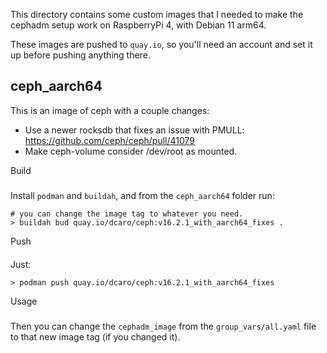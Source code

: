 This directory contains some custom images that I needed to make the cephadm
setup work on RaspberryPi 4, with Debian 11 arm64.

These images are pushed to `quay.io`, so you'll need an account and set it up
before pushing anything there.


ceph_aarch64
------------
This is an image of ceph with a couple changes:
* Use a newer rocksdb that fixes an issue with PMULL:
    https://github.com/ceph/ceph/pull/41079
* Make ceph-volume consider /dev/root as mounted.


Build
#####
Install `podman` and `buildah`, and from the `ceph_aarch64` folder run:
```
# you can change the image tag to whatever you need.
> buildah bud quay.io/dcaro/ceph:v16.2.1_with_aarch64_fixes .
```

Push
####
Just:
```
> podman push quay.io/dcaro/ceph:v16.2.1_with_aarch64_fixes
```

Usage
#####
Then you can change the `cephadm_image` from the `group_vars/all.yaml` file to
that new image tag (if you changed it).
